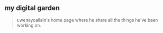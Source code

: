 ## my digital garden

> uwenayoallain's home page where he share all the things he've been working on.
